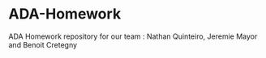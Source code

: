 # ADA-Homework
ADA Homework repository for our team : Nathan Quinteiro, Jeremie Mayor and Benoit Cretegny
